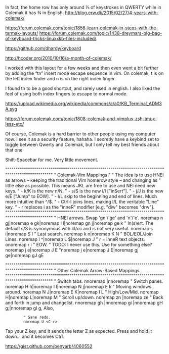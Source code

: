 In fact, the home row has only around ⅓ of keystrokes in QWERTY while in Colemak it has ¾ in English.
http://blog.erw.dk/2015/02/27/4-years-with-colemak/ 

https://forum.colemak.com/topic/1858-learn-colemak-in-steps-with-the-tarmak-layouts/
https://forum.colemak.com/topic/1438-dreymars-big-bag-of-keyboard-tricks-linuxxkb-files-included/

https://github.com/dhardy/keyboard

http://hcoder.org/2010/10/16/a-month-of-colemak/

I worked with this layout for a few weeks and then even went a bit further by adding the “tn” insert mode escape sequence in vim. On colemak, t is on the left index finder and n is on the right index finger.

I found tn to be a good shortcut, and rarely used in english. I also liked the feel of using both index fingers to escape to normal mode.

https://upload.wikimedia.org/wikipedia/commons/a/a0/KB_Terminal_ADM3A.svg

https://forum.colemak.com/topic/1808-colemak-and-vimplus-zsh-tmux-less-etc/ 

Of course, Colemak is a hard barrier to other people using my computer now. I see it as a security feature, hahaha. I secretly have a keybind set to toggle between Qwerty and Colemak, but I only tell my best friends about that one


Shift-Spacebar for me. Very little movement.

""""""""""""""""""""""""""""""""""""""""""""""""""""""""""""""""""""""""""""""""""""""""""""""""""""
" Colemak-Vim Mappings
"
" The idea is to use HNEI as arrows – keeping the traditional Vim homerow style
– and changing as
" little else as possible. This means JKL are free to use and NEI need new keys.
" - k/K is the new n/N.
" - s/S is the new i/I ["inSert"].
" - j/J is the new e/E ["Jump" to EOW].
" - l/L skip to the beginning and end of lines. Much more intuitive than ^/$.
" - Ctrl-l joins lines, making l/L the veritable "Line" key.
" - r replaces i as the "inneR" modifier [e.g. "diw" becomes "drw"].
""""""""""""""""""""""""""""""""""""""""""""""""""""""""""""""""""""""""""""""""""""""""""""""""""""
" HNEI arrows. Swap 'gn'/'ge' and 'n'/'e'.
  noremap n gj|noremap e gk|noremap i l|noremap gn j|noremap ge k
  " In(s)ert. The default s/S is synonymous with cl/cc and is not very useful.
    noremap s i|noremap S I
    " Last search.
      noremap k n|noremap K N
      " BOL/EOL/Join Lines.
        noremap l ^|noremap L $|noremap <C-l> J
        " _r_ = inneR text objects.
          onoremap r i
          " EOW.
          " TODO: I never use this. Use for something else?
            noremap j e|noremap J E
            "noremap j e|noremap J E|noremap gj ge|noremap gJ gE


""""""""""""""""""""""""""""""""""""""""""""""""""""""""""""""""""""""""""""""""""""""""""""""""""""
" Other Colemak Arrow-Based Mappings
""""""""""""""""""""""""""""""""""""""""""""""""""""""""""""""""""""""""""""""""""""""""""""""""""""
" Switch tabs.
  nnoremap <C-i> <C-PageDown>|nnoremap <C-h> <C-PageUp>
  " Switch panes.
    noremap H <C-w>h|noremap I <C-w>l|noremap N <C-w>j|noremap E <C-w>k
    " Moving windows around.
      noremap <C-w>N <C-w>J|noremap <C-w>E <C-w>K|noremap <C-w>I <C-w>L
      " High/Low/Mid.
        noremap <C-e> H|noremap <C-n> L|noremap <C-m> M
        " Scroll up/down.
          noremap zn <C-y>|noremap ze <C-e>
          " Back and forth in jump and changelist.
            nnoremap gh <C-o>|nnoremap gi <C-i>|nnoremap gH g;|nnoremap gI g,
            Also,

            " Sane redo.
            noremap U <C-r>


Tap your Z key, and it sends the letter Z as expected. Press and hold it down...
and it becomes Ctrl.

https://gist.github.com/benyarb/4060552
